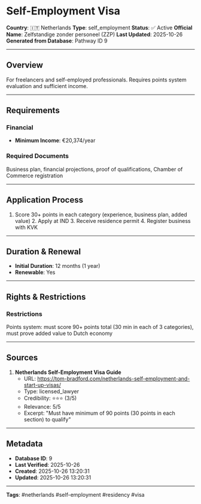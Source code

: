 # Self-Employment Visa

**Country**: 🇮🇹 Netherlands
**Type**: self_employment
**Status**: ✅ Active
**Official Name**: Zelfstandige zonder personeel (ZZP)
**Last Updated**: 2025-10-26
**Generated from Database**: Pathway ID 9

---

## Overview

For freelancers and self-employed professionals. Requires points system evaluation and sufficient income.

---

## Requirements

### Financial
- **Minimum Income**: €20,374/year

### Required Documents
Business plan, financial projections, proof of qualifications, Chamber of Commerce registration

---

## Application Process

1. Score 30+ points in each category (experience, business plan, added value) 2. Apply at IND 3. Receive residence permit 4. Register business with KVK

---

## Duration & Renewal

- **Initial Duration**: 12 months (1 year)
- **Renewable**: Yes

---

## Rights & Restrictions

### Restrictions
Points system: must score 90+ points total (30 min in each of 3 categories), must prove added value to Dutch economy

---

## Sources

1. **Netherlands Self-Employment Visa Guide**
   - URL: https://tom-bradford.com/netherlands-self-employment-and-start-up-visas/
   - Type: licensed_lawyer
   - Credibility: ⭐⭐⭐ (3/5)
   - Relevance: 5/5
   - Excerpt: "Must have minimum of 90 points (30 points in each section) to qualify"

---

## Metadata

- **Database ID**: 9
- **Last Verified**: 2025-10-26
- **Created**: 2025-10-26 13:20:31
- **Updated**: 2025-10-26 13:20:31

---

**Tags**: #netherlands #self-employment #residency #visa